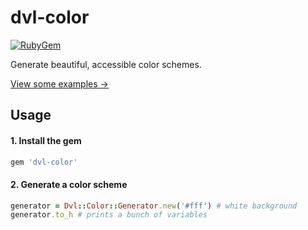 dvl-color
=======

[![RubyGem][gem]](http://rubygems.org/gems/dvl-color)

Generate beautiful, accessible color schemes.

[View some examples &rarr;](dobtco.github.io/dvl-color)

## Usage

#### 1. Install the gem
```ruby
gem 'dvl-color'
```

#### 2. Generate a color scheme
```ruby
generator = Dvl::Color::Generator.new('#fff') # white background
generator.to_h # prints a bunch of variables
```

[gem]: https://img.shields.io/gem/v/dvl-color.svg
